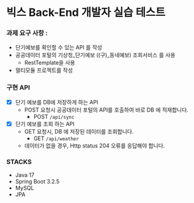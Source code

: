 # 빅스 Back-End 개발자 실습 테스트
### 과제 요구 사항 :
- 단기예보를 확인할 수 있는 API 를 작성
- 공공데이터 포털의 기상청_단기예보 ((구)_동네예보) 조회서비스 를 사용
   - RestTemplate을 사용
- 멀티모듈 프로젝트를 작성

### 구현 API
- [x] 단기 예보를 DB에 저장하게 하는 API
    - POST 요청시 공공데이터 포털의 API를 호출하여 바로 DB 에 적재합니다.
       - POST `/api/sync`
- [x] 단기 예보를 조회 하는 API
    - GET 요청시, DB 에 저장된 데이터를 조회합니다.
       - GET `/api/weather`
    - 데이터가 없을 경우, Http status 204 오류를 응답해야 합니다.

### STACKS
- Java 17
- Spring Boot 3.2.5
- MySQL
- JPA
